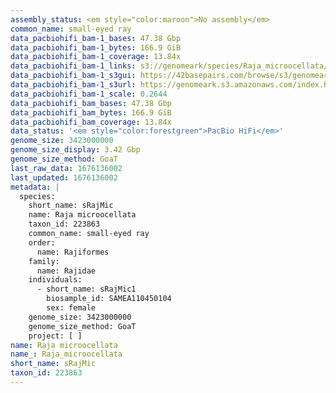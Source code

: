 ```yaml
---
assembly_status: <em style="color:maroon">No assembly</em>
common_name: small-eyed ray
data_pacbiohifi_bam-1_bases: 47.38 Gbp
data_pacbiohifi_bam-1_bytes: 166.9 GiB
data_pacbiohifi_bam-1_coverage: 13.84x
data_pacbiohifi_bam-1_links: s3://genomeark/species/Raja_microocellata/sRajMic1/genomic_data/pacbio_hifi/<br>
data_pacbiohifi_bam-1_s3gui: https://42basepairs.com/browse/s3/genomeark/species/Raja_microocellata/sRajMic1/genomic_data/pacbio_hifi/
data_pacbiohifi_bam-1_s3url: https://genomeark.s3.amazonaws.com/index.html?prefix=species/Raja_microocellata/sRajMic1/genomic_data/pacbio_hifi/
data_pacbiohifi_bam-1_scale: 0.2644
data_pacbiohifi_bam_bases: 47.38 Gbp
data_pacbiohifi_bam_bytes: 166.9 GiB
data_pacbiohifi_bam_coverage: 13.84x
data_status: '<em style="color:forestgreen">PacBio HiFi</em>'
genome_size: 3423000000
genome_size_display: 3.42 Gbp
genome_size_method: GoaT
last_raw_data: 1676136002
last_updated: 1676136002
metadata: |
  species:
    short_name: sRajMic
    name: Raja microocellata
    taxon_id: 223863
    common_name: small-eyed ray
    order:
      name: Rajiformes
    family:
      name: Rajidae
    individuals:
      - short_name: sRajMic1
        biosample_id: SAMEA110450104
        sex: female
    genome_size: 3423000000
    genome_size_method: GoaT
    project: [ ]
name: Raja microocellata
name_: Raja_microocellata
short_name: sRajMic
taxon_id: 223863
---
```

